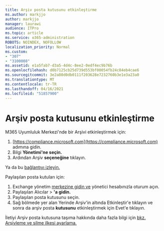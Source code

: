 ```yaml
---
title: Arşiv posta kutusunu etkinleştirme
ms.author: markjjo
author: markjjo
manager: laurawi
audience: ITPro
ms.topic: article
ms.service: o365-administration
ROBOTS: NOINDEX, NOFOLLOW
localization_priority: Normal
ms.custom:
- "307"
- "3100008"
ms.assetid: e1a5fab7-d3a5-4d4c-8ee2-0edf4ec9b76b
ms.openlocfilehash: d0b7125cb25d739d553bf00054fb24c84eb4cae6
ms.sourcegitcommit: 3e2a80d0db0111f203628e7232760b3e1e3a23a0
ms.translationtype: MT
ms.contentlocale: tr-TR
ms.lasthandoff: 04/16/2021
ms.locfileid: "51857900"
---
```

# <a name="enable-an-archive-mailbox"></a>Arşiv posta kutusunu etkinleştirme

M365 Uyumluluk Merkezi'nde bir Arşivi etkinleştirmek için:

1. [https://compliance.microsoft.com](https://compliance.microsoft.com) adımına gidin.
2. Bilgi **Yönetimi'ne seçin.**
3. Ardından Arşiv **seçeneğine** tıklayın.

Ya da bu [bağlantıyı izleyin.](https://sip.compliance.microsoft.com/informationgovernance?viewid=archive)  

Paylaşılan posta kutuları için:

1. Exchange yönetim [merkezine gidin ve](https://outlook.office365.com/ecp) yönetici hesabınızla oturum açın.
2. Paylaşılan Alıcılar  >  **'a gidin.**
3. Paylaşılan posta kutusunu seçin.
4. Sağ bölmede yer alan Yerinde Arşiv'in altında Etkinleştir'e tıklayın ve sonra da arşiv posta **kutusunu** etkinleştirmek için Evet'e tıklayın. 

İletiyi Arşiv posta kutusuna taşıma hakkında daha fazla bilgi için [bkz. Arşivleme ve silme ilkesi ayarlama.](https://docs.microsoft.com//office365/securitycompliance/set-up-an-archive-and-deletion-policy-for-mailboxes)
